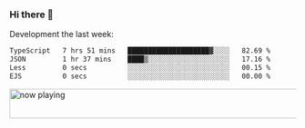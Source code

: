 ### Hi there 👋

Development the last week:
<!--START_SECTION:waka-->

```txt
TypeScript   7 hrs 51 mins   ████████████████████▓░░░░   82.69 %
JSON         1 hr 37 mins    ████▒░░░░░░░░░░░░░░░░░░░░   17.16 %
Less         0 secs          ░░░░░░░░░░░░░░░░░░░░░░░░░   00.15 %
EJS          0 secs          ░░░░░░░░░░░░░░░░░░░░░░░░░   00.00 %
```

<!--END_SECTION:waka-->

<!--
**JASONPANGGO/jasonpanggo** is a ✨ _special_ ✨ repository because its `README.md` (this file) appears on your GitHub profile.

Here are some ideas to get you started:

- 🔭 I’m currently working on ...
- 🌱 I’m currently learning ...
- 👯 I’m looking to collaborate on ...
- 🤔 I’m looking for help with ...
- 💬 Ask me about ...
- 📫 How to reach me: ...
- 😄 Pronouns: ...
- ⚡ Fun fact: ...
-->

<a href="https://volt.fm/user/q8yd9e79csfr57rt" target="_blank"><img src="https://spotify-badge-egoist.vercel.app/api/now-playing" width="540" height="52" alt="now playing"></a>
